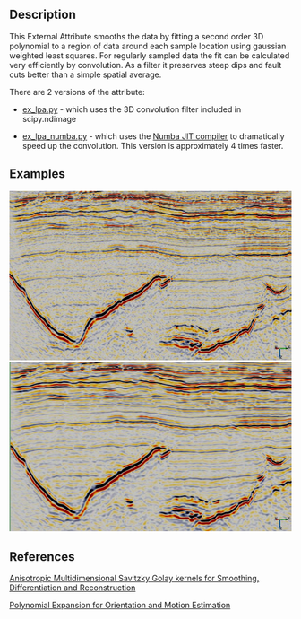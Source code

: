 ## Description
This External Attribute smooths the data by fitting a second order 3D polynomial to a region of data around each sample location using gaussian weighted least squares. For regularly sampled data the fit can be calculated very efficiently by convolution. As a filter it preserves steep dips and fault cuts better than a simple spatial average. 

There are 2 versions of the attribute:

* [ex_lpa.py](https://gist.github.com/waynegm/bff2e62490dda32a74b4) - which uses the 3D convolution filter included in scipy.ndimage

* [ex_lpa_numba.py](https://gist.github.com/waynegm/bff2e62490dda32a74b4) - which uses the [Numba JIT compiler](http://numba.pydata.org/) to dramatically speed up the convolution. This version is approximately 4 times faster.

## Examples
<div class="juxtapose" style="margin:0px;padding:0px" data-startingposition="50" data-showlabels="true" data-showcredits="false" data-animate="false" data-mode="horizontal">
<img src="./images/lpa_input.jpg" data-label="Input" data-credit="">
<img src="./images/lpa_5x5x5.jpg"  data-label="lpa 5x5x5 WF: 0.5" data-credit="">
</div>

## References
[Anisotropic Multidimensional Savitzky Golay kernels for Smoothing, Differentiation and Reconstruction](www.doc.ic.ac.uk/research/technicalreports/2006/DTR06-8.pdf)

[Polynomial Expansion for Orientation and Motion Estimation](www.diva-portal.org/smash/get/diva2:302485/FULLTEXT01.pdf)

